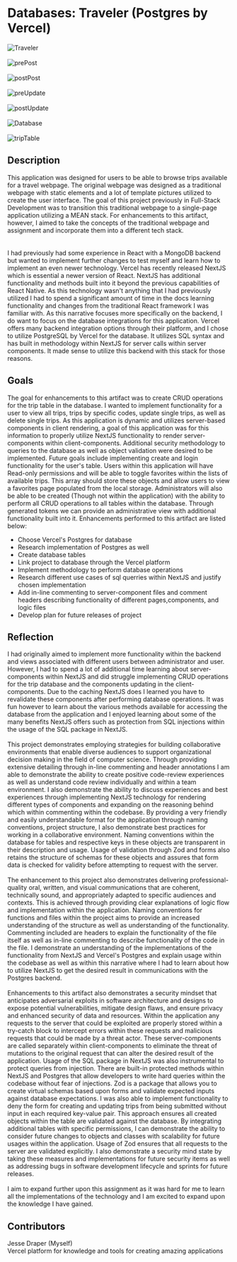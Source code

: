 
# Databases: Traveler (Postgres by Vercel)
![Traveler](./travelerPictures/1.png)<br/><br/>
![prePost](./travelerPictures/prePost.png) <br/><br/>
![postPost](./travelerPictures/postPost.png) <br/><br/>
![preUpdate](./travelerPictures/preUpdate.png) <br/><br/>
![postUpdate](./travelerPictures/postUpdate.png) <br/><br/>
![Database](./travelerPictures/database.png)<br/><br/>
![tripTable](./travelerPictures/tripTable.png)

## Description

This application was designed for users to be able to browse trips available for a travel webpage. The original webpage was designed as a traditional webpage with static elements and a lot of template pictures utilized to create the user interface. The goal of this project previously in Full-Stack Development was to transition this traditional webpage to a single-page application utilizing a MEAN stack. For enhancements to this artifact, however, I aimed to take the concepts of the traditional webpage and assignment and incorporate them into a different tech stack.  
<br/><br/>
I had previously had some experience in React with a MongoDB backend but wanted to implement further changes to test myself and learn how to implement an even newer technology. Vercel has recently released NextJS which is essential a newer version of React. NextJS has additional functionality and methods built into it beyond the previous capabilities of React Native. As this technology wasn't anything that I had previously utilized I had to spend a significant amount of time in the docs learning functionality and changes from the traditional React framework I was familiar with. As this narrative focuses more specifically on the backend, I do want to focus on the database integrations for this application. Vercel offers many backend integration options through their platform, and I chose to utilize PostgreSQL by Vercel for the database. It utilizes SQL syntax and has built in methodology within NextJS for server calls within server components. It made sense to utilize this backend with this stack for those reasons. 

## Goals

The goal for enhancements to this artifact was to create CRUD operations for the trip table in the database. I wanted to implement functionality for a user to view all trips, trips by specific codes, update single trips, as well as delete single trips. As this application is dynamic and utilizes server-based components in client rendering, a goal of this application was for this information to properly utilize NextJS functionality to render server-components within client-components. Additional security methodology to queries to the database as well as object validation were desired to be implemented. Future goals include implementing create and login functionality for the user's table. Users within this application will have Read-only permissions and will be able to toggle favorites within the lists of available trips. This array should store these objects and allow users to view a favorites page populated from the local storage. Administrators will also be able to be created (Though not within the application) with the ability to perform all CRUD operations to all tables within the database. Through generated tokens we can provide an administrative view with additional functionality built into it. Enhancements performed to this artifact are listed below: 
<ul>
  <li>Choose Vercel's Postgres for database</li>
  <li>Research implementation of Postgres as well</li>
  <li>Create database tables</li>
  <li>Link project to database through the Vercel platform</li>
  <li>Implement methodology to perform database operations</li>
  <li>Research different use cases of sql querries within NextJS and justify chosen implementation</li>
  <li>Add in-line commenting to server-component files and comment headers describing functionality of different pages,components, and logic files</li>
  <li>Develop plan for future releases of project</li>
</ul>

## Reflection

I had originally aimed to implement more functionality within the backend and views associated with different users between administrator and user. However, I had to spend a lot of additional time learning about server-components within NextJS and did struggle implementing CRUD operations for the trip database and the components updating in the client-components. Due to the caching NextJS does I learned you have to revalidate these components after performing database operations. It was fun however to learn about the various methods available for accessing the database from the application and I enjoyed learning about some of the many benefits NextJS offers such as protection from SQL injections within the usage of the SQL package in NextJS. 
<br/><br/>
This project demonstrates employing strategies for building collaborative environments that enable diverse audiences to support organizational decision making in the field of computer science. Through providing extensive detailing through in-line commenting and header annotations I am able to demonstrate the ability to create positive code-review experiences as well as understand code review individually and within a team environment. I also demonstrate the ability to discuss experiences and best experiences through implementing NextJS technology for rendering different types of components and expanding on the reasoning behind which within commenting within the codebase. By providing a very friendly and easily understandable format for the application through naming conventions, project structure, I also demonstrate best practices for working in a collaborative environment. Naming conventions within the database for tables and respective keys in these objects are transparent in their description and usage. Usage of validation through Zod and forms also retains the structure of schemas for these objects and assures that form data is checked for validity before attempting to request with the server. 
<br/><br/>
The enhancement to this project also demonstrates delivering professional-quality oral, written, and visual communications that are coherent, technically sound, and appropriately adapted to specific audiences and contexts. This is achieved through providing clear explanations of logic flow and implementation within the application. Naming conventions for functions and files within the project aims to provide an increased understanding of the structure as well as understanding of the functionality. Commenting included are headers to explain the functionality of the file itself as well as in-line commenting to describe functionality of the code in the file. I demonstrate an understanding of the implementations of the functionality from NextJS and Vercel's Postgres and explain usage within the codebase as well as within this narrative where I had to learn about how to utilize NextJS to get the desired result in communications with the Postgres backend. 
<br/><br/>
Enhancements to this artifact also demonstrates a security mindset that anticipates adversarial exploits in software architecture and designs to expose potential vulnerabilities, mitigate design flaws, and ensure privacy and enhanced security of data and resources. Within the application any requests to the server that could be exploited are properly stored within a try-catch block to intercept errors within these requests and malicious requests that could be made by a threat actor. These server-components are called separately within client-components to eliminate the threat of mutations to the original request that can alter the desired result of the application. Usage of the SQL package in NextJS was also instrumental to protect queries from injection. There are built-in protected methods within NextJS and Postgres that allow developers to write hard queries within the codebase without fear of injections. Zod is a package that allows you to create virtual schemas based upon forms and validate expected inputs against database expectations. I was also able to implement functionality to deny the form for creating and updating trips from being submitted without input in each required key-value pair. This approach ensures all created objects within the table are validated against the database. By integrating additional tables with specific permissions, I can demonstrate the ability to consider future changes to objects and classes with scalability for future usages within the application. Usage of Zod ensures that all requests to the server are validated explicitly. I also demonstrate a security mind state by taking these measures and implementations for future security items as well as addressing bugs in software development lifecycle and sprints for future releases. 
 <br/><br/>
I aim to expand further upon this assignment as it was hard for me to learn all the implementations of the technology and I am excited to expand upon the knowledge I have gained.

## Contributors
Jesse Draper (Myself)<br/>
Vercel platform for knowledge and tools for creating amazing applications
